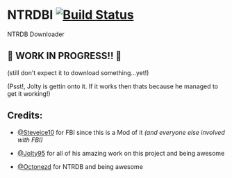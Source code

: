 # NTRDBI [![Build Status](https://travis-ci.org/adrifcastr/NTRDBI.svg?branch=master)](https://travis-ci.org/adrifcastr/NTRDBI)
NTRDB Downloader

## :construction: **WORK IN PROGRESS!!** :construction:
(still don't expect it to download something...yet!)

(Psst!, Jolty is gettin onto it. If it works then thats because he managed to get it working!)

## **Credits:**

- [@Steveice10](https://github.com/Steveice10) for FBI since this is a Mod of it _(and everyone else involved with FBI)_ 
         
- [@Jolty95](https://github.com/Jolty95) for all of his amazing work on this project and being awesome

- [@Octonezd](https://github.com/Octonezd) for NTRDB and being awesome
